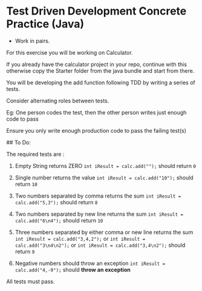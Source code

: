 # Test Driven Development Concrete Practice (Java)

* Work in pairs.

For this exercise you will be working on Calculator.

If you already have the calculator project in your repo, continue with this otherwise copy the Starter folder from the java bundle and start from there.

You will be developing the add function following TDD by writing a series of tests.

Consider alternating roles between tests.

Eg: One person codes the test, then the other person writes just enough code to pass

Ensure you only write enough production code to pass the failing test(s)

## To Do:

The required tests are :

1. Empty String returns ZERO
`int iResult = calc.add("");` should return `0`

2. Single number returns the value
`int iResult = calc.add("10");` should return `10`

3. Two numbers separated by comma returns the sum
`int iResult = calc.add("5,3");` should return `8`

4. Two numbers separated by new line returns the sum
`int iResult = calc.add("6\n4");` should return `10`

5. Three numbers separated by either comma or new line returns the sum
`int iResult = calc.add("3,4,2");` or
`int iResult = calc.add("3\n4\n2");` or
`int iResult = calc.add("3,4\n2");` should return `9`

6. Negative numbers should throw an exception
`int iResult = calc.add("4,-9");` should **throw an exception**

All tests must pass.
